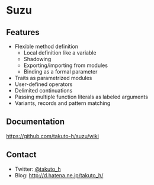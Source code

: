 # Suzu

## Features
* Flexible method definition
  * Local definition like a variable
  * Shadowing
  * Exporting/importing from modules
  * Binding as a formal parameter
* Traits as parametrized modules
* User-defined operators
* Delimited continuations
* Passing multiple function literals as labeled arguments
* Variants, records and pattern matching

## Documentation
https://github.com/takuto-h/suzu/wiki

## Contact
- Twitter: [@takuto_h](https://twitter.com/takuto_h)
- Blog: http://d.hatena.ne.jp/takuto_h/
